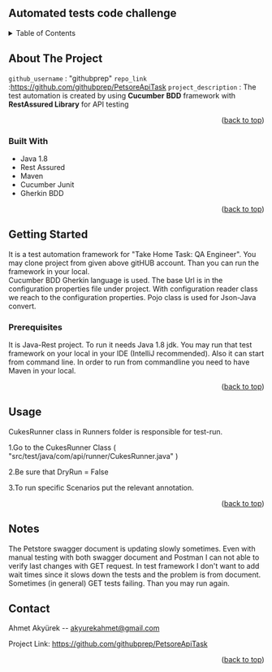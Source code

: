 

## Automated tests code challenge




<details>
  <summary>Table of Contents</summary>
  <ol>
    <li>
      <a href="#about-the-project">About The Project</a>
      <ul>
        <li><a href="#built-with">Built With</a></li>
      </ul>
    </li>
    <li>
      <a href="#getting-started">Getting Started</a>
      <ul>
        <li><a href="#prerequisites">Prerequisites</a></li>
      </ul>
    </li>
    <li><a href="#usage">Usage</a></li>
    <li><a href="#usage">Notes</a></li>
    <li><a href="#contact">Contact</a></li>
    
  </ol>
</details>




## About The Project



 `github_username` : "githubprep"
 `repo_link` :https://github.com/githubprep/PetsoreApiTask
 `project_description` : The test automation is created by using **Cucumber** **BDD** framework with **RestAssured Library** for  API testing

<p align="right">(<a href="#top">back to top</a>)</p>



### Built With

* Java 1.8
* Rest Assured
* Maven 
* Cucumber Junit 
* Gherkin BDD


<p align="right">(<a href="#top">back to top</a>)</p>




## Getting Started

It is a test automation framework for "Take Home Task: QA Engineer". You may clone project from given above gitHUB account.
Than you can run the framework in your local.  
Cucumber BDD Gherkin language is used. The base Url is in the configuration properties file under project. With configuration reader 
class we reach to the configuration properties. Pojo class is used for Json-Java convert.







### Prerequisites
It is Java-Rest project. To run it needs Java 1.8 jdk.
You may run that test framework on your local in your IDE (IntelliJ recommended). Also it can start from command line.
In order to run from commandline you need to have Maven in your local.
  
<p align="right">(<a href="#top">back to top</a>)</p>




## Usage

CukesRunner class in Runners folder is responsible for test-run.

1.Go to the CukesRunner Class ( "src/test/java/com/api/runner/CukesRunner.java" )

2.Be sure that DryRun = False

3.To run specific Scenarios put the relevant annotation.




<p align="right">(<a href="#top">back to top</a>)</p> 




## Notes

The Petstore swagger document is updating  slowly sometimes. Even with manual testing with both swagger document and 
Postman I can not able to verify last changes with GET request. In test framework I don't want to add wait times since
it slows down the tests and the problem is from document. Sometimes (in general) GET tests failing. Than you may run again. 





## Contact

Ahmet Akyürek -- akyurekahmet@gmail.com

Project Link: https://github.com/githubprep/PetsoreApiTask

<p align="right">(<a href="#top">back to top</a>)</p>






